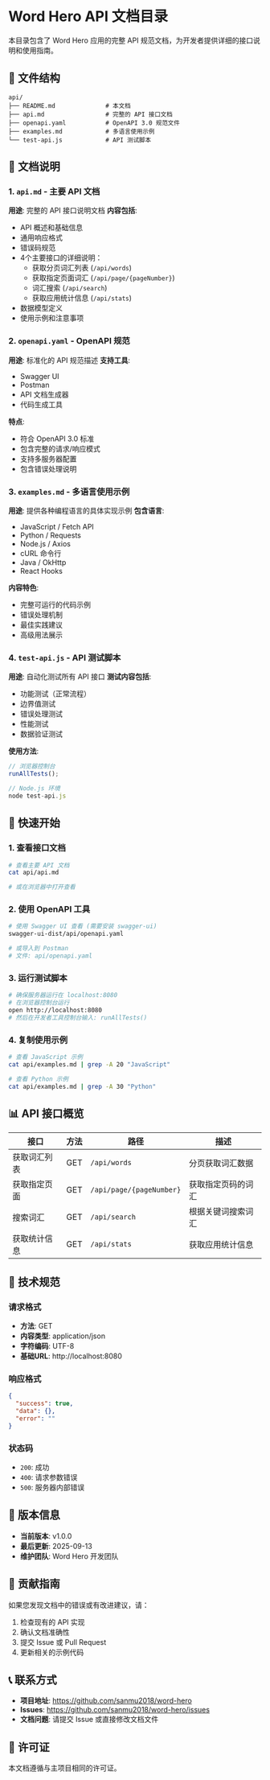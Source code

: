 # Word Hero API 文档目录

本目录包含了 Word Hero 应用的完整 API 规范文档，为开发者提供详细的接口说明和使用指南。

## 📁 文件结构

```
api/
├── README.md              # 本文档
├── api.md                 # 完整的 API 接口文档
├── openapi.yaml           # OpenAPI 3.0 规范文件
├── examples.md            # 多语言使用示例
└── test-api.js            # API 测试脚本
```

## 📖 文档说明

### 1. `api.md` - 主要 API 文档
**用途**: 完整的 API 接口说明文档
**内容包括**:
- API 概述和基础信息
- 通用响应格式
- 错误码规范
- 4个主要接口的详细说明：
  - 获取分页词汇列表 (`/api/words`)
  - 获取指定页面词汇 (`/api/page/{pageNumber}`)
  - 词汇搜索 (`/api/search`)
  - 获取应用统计信息 (`/api/stats`)
- 数据模型定义
- 使用示例和注意事项

### 2. `openapi.yaml` - OpenAPI 规范
**用途**: 标准化的 API 规范描述
**支持工具**:
- Swagger UI
- Postman
- API 文档生成器
- 代码生成工具

**特点**:
- 符合 OpenAPI 3.0 标准
- 包含完整的请求/响应模式
- 支持多服务器配置
- 包含错误处理说明

### 3. `examples.md` - 多语言使用示例
**用途**: 提供各种编程语言的具体实现示例
**包含语言**:
- JavaScript / Fetch API
- Python / Requests
- Node.js / Axios
- cURL 命令行
- Java / OkHttp
- React Hooks

**内容特色**:
- 完整可运行的代码示例
- 错误处理机制
- 最佳实践建议
- 高级用法展示

### 4. `test-api.js` - API 测试脚本
**用途**: 自动化测试所有 API 接口
**测试内容包括**:
- 功能测试（正常流程）
- 边界值测试
- 错误处理测试
- 性能测试
- 数据验证测试

**使用方法**:
```javascript
// 浏览器控制台
runAllTests();

// Node.js 环境
node test-api.js
```

## 🚀 快速开始

### 1. 查看接口文档
```bash
# 查看主要 API 文档
cat api/api.md

# 或在浏览器中打开查看
```

### 2. 使用 OpenAPI 工具
```bash
# 使用 Swagger UI 查看 (需要安装 swagger-ui)
swagger-ui-dist/api/openapi.yaml

# 或导入到 Postman
# 文件: api/openapi.yaml
```

### 3. 运行测试脚本
```bash
# 确保服务器运行在 localhost:8080
# 在浏览器控制台运行
open http://localhost:8080
# 然后在开发者工具控制台输入: runAllTests()
```

### 4. 复制使用示例
```bash
# 查看 JavaScript 示例
cat api/examples.md | grep -A 20 "JavaScript"

# 查看 Python 示例
cat api/examples.md | grep -A 30 "Python"
```

## 📊 API 接口概览

| 接口 | 方法 | 路径 | 描述 |
|------|------|------|------|
| 获取词汇列表 | GET | `/api/words` | 分页获取词汇数据 |
| 获取指定页面 | GET | `/api/page/{pageNumber}` | 获取指定页码的词汇 |
| 搜索词汇 | GET | `/api/search` | 根据关键词搜索词汇 |
| 获取统计信息 | GET | `/api/stats` | 获取应用统计信息 |

## 🔧 技术规范

### 请求格式
- **方法**: GET
- **内容类型**: application/json
- **字符编码**: UTF-8
- **基础URL**: http://localhost:8080

### 响应格式
```json
{
  "success": true,
  "data": {},
  "error": ""
}
```

### 状态码
- `200`: 成功
- `400`: 请求参数错误
- `500`: 服务器内部错误

## 📝 版本信息

- **当前版本**: v1.0.0
- **最后更新**: 2025-09-13
- **维护团队**: Word Hero 开发团队

## 🤝 贡献指南

如果您发现文档中的错误或有改进建议，请：

1. 检查现有的 API 实现
2. 确认文档准确性
3. 提交 Issue 或 Pull Request
4. 更新相关的示例代码

## 📞 联系方式

- **项目地址**: https://github.com/sanmu2018/word-hero
- **Issues**: https://github.com/sanmu2018/word-hero/issues
- **文档问题**: 请提交 Issue 或直接修改文档文件

## 📄 许可证

本文档遵循与主项目相同的许可证。